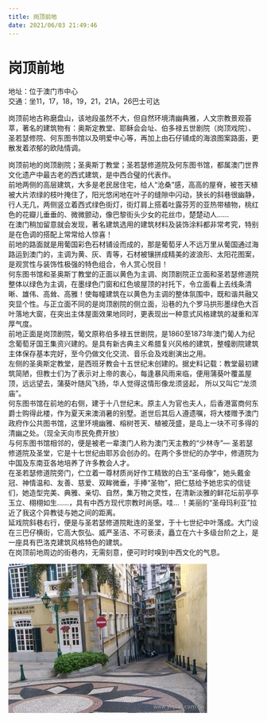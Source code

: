 ```yaml
---
title: 岗顶前地  
date: 2021/06/03 21:49:46  
---
```

  
# 岗顶前地  
地址：位于澳门市中心  
交通：坐11，17，18，19，21，21A，26巴士可达  
  
岗顶前地古称磨盘山，该地段虽然不大，但自然环境清幽典雅，人文宗教景观荟萃，著名的建筑物有：奥斯定教堂、耶稣会会址、伯多禄五世剧院（岗顶戏院）、圣若瑟修院、何东图书馆以及明爱中心等，再加上由石仔铺成的海浪图案路面，更散发着浓郁的欧陆情调。  
  
岗顶前地的岗顶剧院；圣奥斯丁教堂；圣若瑟修道院及何东图书馆，都属澳门世界文化遗产中最古老的西式建筑，是中西合璧的代表作。  
前地两侧的高层建筑，大多是老民居住宅，给人“沧桑”感，高高的屋脊，被苍天植被大片浓绿的枝叶掩住了，阳光悠闲地在叶子的缝隙中闪动，狭长的斜巷很幽静，行人无几，两侧竖立着西式绿色街灯，街灯肩上搭着吐露芬芳的亚热带植物，桃红色的花瓣儿垂垂的、微微颤动，像巴黎街头少女的花丝巾，楚楚动人……  
在澳门稍加留意就会发现，著名建筑选用的建筑材料及装饰涂料都非常考究，特别是在色调的搭配上常常给人惊喜！  
前地的路面就是用葡国彩色石材铺设而成的，那是葡萄牙人不远万里从葡国通过海路运到澳门的，主调为黄、灰、青等，石材被镶拼成精美的波浪形、太阳花图案，是观赏性与装饰性极强的特色组合，令人赏心悦目！  
何东图书馆和圣奥斯丁教堂的正面以黄色为主调、岗顶剧院正立面和圣若瑟修道院整体以绿色为主调，在墨绿色门窗和红色坡屋顶的衬托下，令立面看上去线条清晰、雄伟、高耸、高雅！使每幢建筑在以黄色为主调的整体氛围中，既和谐共融又突显个性。与正立面不同的是岗顶剧院的侧立面，沿巷的九个罗马拱形墨绿色大百叶落地大窗，在突出主体屋面效果地同时，更表现出一种意式风格建筑的凝重和浑厚气度。  
前地正面是岗顶剧院，葡文原称伯多禄五世剧院，是1860至1873年澳门葡人为纪念葡萄牙国王集资兴建的。是具有新古典主义希腊复兴风格的建筑，整幢剧院建筑主体保存基本完好，至今仍做文化交流、音乐会及戏剧演出之用。  
左侧的圣奥斯定教堂，是西班牙教会十五世纪末创建的。据史料记载：教堂最初建筑简陋，但教士们为了表示对上帝的衷心，每逢暴风雨来临，便用蒲葵叶覆盖屋顶，远远望去，蒲葵叶随风飞扬，华人觉得这情形像龙须竖起， 所以又叫它“龙须庙”。  
何东图书馆在前地的右侧，建于十八世纪末。原主人为官也夫人，后香港富商何东爵士购得此楼，作为夏天来澳消暑的别墅。逝世后其后人遵遗嘱，将大楼赠予澳门政府作公共图书馆，这里环境幽雅、榕树苍天、植被茂盛，是岛上一块不可多得的清幽之处。（现全天向市民免费开放）  
与何东图书馆相邻的，便是被老一辈澳门人称为澳门天主教的“少林寺”— 圣若瑟修道院及圣堂，它是十七世纪由耶苏会创办的。在两个多世纪的办学中，修道院为中国及东南亚各地培养了许多教会人才。  
在圣若瑟修道院旁门，伫立着一尊材质尚好作工精致的白玉“圣母像”，她头戴金冠、神情温和、友善、慈爱、双眸微垂，手捧“圣物”，把仁慈给予她忠实的信徒们，她造型完美、典雅、亲切、自然，集万物之灵性，在清新淡雅的鲜花坛前亭亭玉立、栩栩如生……，具有中西方现代宗教时尚感。哇… ！美丽的“圣母玛利亚”拉近了我这个异教徒与她之间的距离。  
延戏院斜巷右行，便是与圣若瑟修道院毗连的圣堂，于十七世纪中叶落成。大门设在三巴仔横街，它高大恢弘、威严圣洁、不可亵渎，矗立在六十多级台阶之上，是一座具有巴洛克建筑风格特色的建筑。  
在岗顶前地周边的街巷内，无需刻意，便可时时嗅到中西文化的气息。  
  
![](https://raw.githubusercontent.com/szqq0512/Pic/main/img/202201212117953.png)  